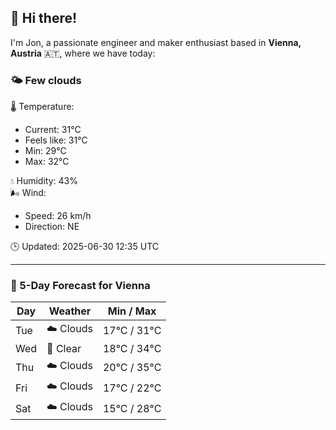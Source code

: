## 👋 Hi there!

I'm Jon, a passionate engineer and maker enthusiast based in **Vienna, Austria** 🇦🇹, where we have today:

### 🌤️ Few clouds 

🌡️ Temperature: 
* Current: 31°C
* Feels like: 31°C
* Min: 29°C 
* Max: 32°C  

💧 Humidity: 43%  
🌬️ Wind: 
* Speed: 26 km/h 
* Direction: NE  

🕒 Updated: 2025-06-30 12:35 UTC

---

### 📅 5-Day Forecast for Vienna

| Day | Weather | Min / Max |
|-----|---------|------------|
| Tue | ☁️ Clouds | 17°C / 31°C |
| Wed | 🌙 Clear | 18°C / 34°C |
| Thu | ☁️ Clouds | 20°C / 35°C |
| Fri | ☁️ Clouds | 17°C / 22°C |
| Sat | ☁️ Clouds | 15°C / 28°C |
